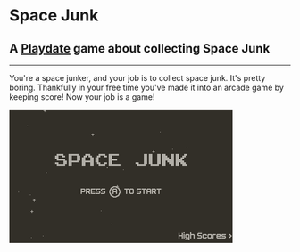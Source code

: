 # Space Junk

## A [Playdate](play.date) game about collecting Space Junk

---

You're a space junker, and your job is to collect space junk.  It's pretty boring.  Thankfully in your free time  you've made it into an arcade game by keeping score!  Now your job is a game!

![Gameplay Preview](https://raw.githubusercontent.com/jr0dsgarage/SpaceJunk/refs/heads/main/renders/starjunk_preview.gif)
